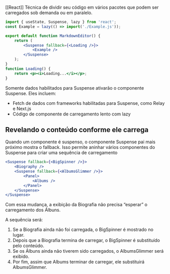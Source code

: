 [[React]]
Técnica de dividir seu código em vários pacotes que podem ser carregados sob demanda ou em paralelo.
```jsx
import { useState, Suspense, lazy } from 'react';
const Example = lazy(() => import('./Example.js'));

export default function MarkdownEditor() {
	return (
		<Suspense fallback={<Loading />}>
			<Example />
		</Suspense>
	);
}
function Loading() {
	return <p><i>Loading...</i></p>;
}
```
Somente dados habilitados para Suspense ativarão o componente Suspense. Eles incluem:
- Fetch de dados com frameworks habilitadas para Suspense, como Relay e Next.js
- Código de componente de carregamento lento com lazy

## Revelando o conteúdo conforme ele carrega 
Quando um componente é suspenso, o componente Suspense pai mais próximo mostra o fallback. Isso permite aninhar vários componentes do Suspense para criar uma sequência de carregamento
```jsx
<Suspense fallback={<BigSpinner />}>  
	<Biography />  
	<Suspense fallback={<AlbumsGlimmer />}>  
		<Panel>  
			<Albums />  
		</Panel>  
	</Suspense>  
</Suspense>
```
Com essa mudança, a exibição da Biografia não precisa “esperar” o carregamento dos Álbuns.

A sequência será:

1. Se a Biografia ainda não foi carregada, o BigSpinner é mostrado no lugar.
2. Depois que a Biografia termina de carregar, o BigSpinner é substituído pelo conteúdo.
3. Se os Álbuns ainda não tiverem sido carregados, o AlbumsGlimmer será exibido.
4. Por fim, assim que Albums terminar de carregar, ele substituirá AlbumsGlimmer.
